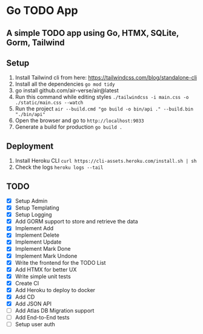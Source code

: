Go TODO App
===========

A simple TODO app using Go, HTMX, SQLite, Gorm, Tailwind
--------------------------------------------------------

Setup
-----

1. Install Tailwind cli from here: https://tailwindcss.com/blog/standalone-cli
2. Install all the dependencies `go mod tidy`
3. go install github.com/air-verse/air@latest
4. Run this command while editing styles `./tailwindcss -i main.css -o ./static/main.css --watch`
5. Run the project `air --build.cmd "go build -o bin/api ." --build.bin "./bin/api"`
6. Open the browser and go to `http://localhost:9033`
7. Generate a build for production `go build .`

Deployment
----------

1. Install Heroku CLI `curl https://cli-assets.heroku.com/install.sh | sh`
2. Check the logs `heroku logs --tail`


TODO
----
- [X] Setup Admin
- [X] Setup Templating
- [X] Setup Logging
- [X] Add GORM support to store and retrieve the data
- [X] Implement Add
- [X] Implement Delete
- [X] Implement Update
- [X] Implement Mark Done
- [X] Implement Mark Undone
- [X] Write the frontend for the TODO List
- [X] Add HTMX for better UX
- [X] Write simple unit tests
- [X] Create CI
- [X] Add Heroku to deploy to docker
- [X] Add CD
- [X] Add JSON API
- [ ] Add Atlas DB Migration support
- [ ] Add End-to-End tests
- [ ] Setup user auth
